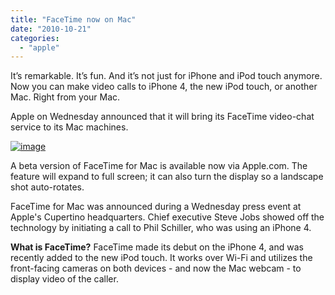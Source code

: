 ```yaml
---
title: "FaceTime now on Mac"
date: "2010-10-21"
categories: 
  - "apple"
---
```


It’s remarkable. It’s fun. And it’s not just for iPhone and iPod touch anymore. Now you can make video calls to iPhone 4, the new iPod touch, or another Mac. Right from your Mac.

Apple on Wednesday announced that it will bring its FaceTime video-chat service to its Mac machines.

[![image](http://lh3.ggpht.com/_40bmzDo_mBs/TL_zMn01sBI/AAAAAAAABeY/XA6E0CJ_DGA/image_thumb%5B1%5D.png?imgmax=800 "image")](http://lh6.ggpht.com/_40bmzDo_mBs/TL_zKt5crMI/AAAAAAAABeU/UFxDfyi22Mw/s1600-h/image%5B3%5D.png)

A beta version of FaceTime for Mac is available now via Apple.com. The feature will expand to full screen; it can also turn the display so a landscape shot auto-rotates.

FaceTime for Mac was announced during a Wednesday press event at Apple's Cupertino headquarters. Chief executive Steve Jobs showed off the technology by initiating a call to Phil Schiller, who was using an iPhone 4.

**What is FaceTime?** FaceTime made its debut on the iPhone 4, and was recently added to the new iPod touch. It works over Wi-Fi and utilizes the front-facing cameras on both devices - and now the Mac webcam - to display video of the caller.
